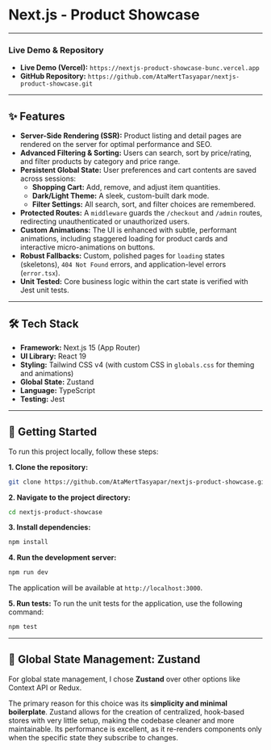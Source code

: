 # Next.js - Product Showcase

---

### **Live Demo & Repository**

* **Live Demo (Vercel):** `https://nextjs-product-showcase-bunc.vercel.app`
* **GitHub Repository:** `https://github.com/AtaMertTasyapar/nextjs-product-showcase.git`

---

## ✨ Features

* **Server-Side Rendering (SSR):** Product listing and detail pages are rendered on the server for optimal performance and SEO.
* **Advanced Filtering & Sorting:** Users can search, sort by price/rating, and filter products by category and price range.
* **Persistent Global State:** User preferences and cart contents are saved across sessions:
    * **Shopping Cart:** Add, remove, and adjust item quantities.
    * **Dark/Light Theme:** A sleek, custom-built dark mode.
    * **Filter Settings:** All search, sort, and filter choices are remembered.
* **Protected Routes:** A `middleware` guards the `/checkout` and `/admin` routes, redirecting unauthenticated or unauthorized users.
* **Custom Animations:** The UI is enhanced with subtle, performant animations, including staggered loading for product cards and interactive micro-animations on buttons.
* **Robust Fallbacks:** Custom, polished pages for `loading` states (skeletons), `404 Not Found` errors, and application-level errors (`error.tsx`).
* **Unit Tested:** Core business logic within the cart state is verified with Jest unit tests.

---

## 🛠️ Tech Stack

* **Framework:** Next.js 15 (App Router)
* **UI Library:** React 19
* **Styling:** Tailwind CSS v4 (with custom CSS in `globals.css` for theming and animations)
* **Global State:** Zustand
* **Language:** TypeScript
* **Testing:** Jest

---

## 🚀 Getting Started

To run this project locally, follow these steps:

**1. Clone the repository:**
```bash
git clone https://github.com/AtaMertTasyapar/nextjs-product-showcase.git
```

**2. Navigate to the project directory:**
```bash
cd nextjs-product-showcase
```

**3. Install dependencies:**
```bash
npm install
```

**4. Run the development server:**
```bash
npm run dev
```
The application will be available at `http://localhost:3000`.

**5. Run tests:**
To run the unit tests for the application, use the following command:
```bash
npm test
```

---

## 🧠 Global State Management: Zustand

For global state management, I chose **Zustand** over other options like Context API or Redux.

The primary reason for this choice was its **simplicity and minimal boilerplate**. Zustand allows for the creation of centralized, hook-based stores with very little setup, making the codebase cleaner and more maintainable. Its performance is excellent, as it re-renders components only when the specific state they subscribe to changes.
